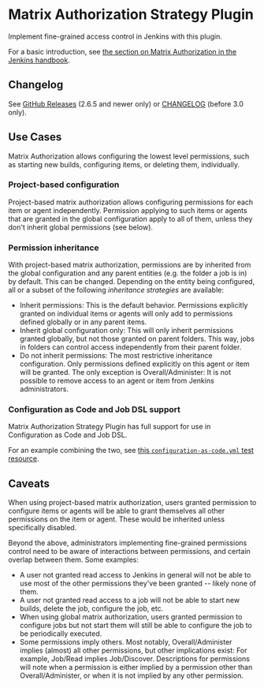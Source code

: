 # Matrix Authorization Strategy Plugin

Implement fine-grained access control in Jenkins with this plugin.

For a basic introduction, see [the section on Matrix Authorization in the Jenkins handbook](https://jenkins.io/doc/book/managing/security/#authorization).

## Changelog

See [GitHub Releases](https://github.com/jenkinsci/matrix-auth-plugin/releases) (2.6.5 and newer only) or [CHANGELOG](CHANGELOG.md) (before 3.0 only).

## Use Cases

Matrix Authorization allows configuring the lowest level permissions, such as starting new builds, configuring items, or deleting them, individually.

### Project-based configuration

Project-based matrix authorization allows configuring permissions for each item or agent independently.
Permission applying to such items or agents that are granted in the global configuration apply to all of them, unless they don't inherit global permissions (see below).

### Permission inheritance

With project-based matrix authorization, permissions are by inherited from the global configuration and any parent entities (e.g. the folder a job is in) by default.
This can be changed.
Depending on the entity being configured, all or a subset of the following _inheritance strategies_ are available:

* Inherit permissions:
  This is the default behavior.
  Permissions explicitly granted on individual items or agents will only add to permissions defined globally or in any parent items.
* Inherit global configuration only:
  This will only inherit permissions granted globally, but not those granted on parent folders.
  This way, jobs in folders can control access independently from their parent folder.
* Do not inherit permissions:
  The most restrictive inheritance configuration.
  Only permissions defined explicitly on this agent or item will be granted.
  The only exception is Overall/Administer:
  It is not possible to remove access to an agent or item from Jenkins administrators.

### Configuration as Code and Job DSL support

Matrix Authorization Strategy Plugin has full support for use in Configuration as Code and Job DSL.

For an example combining the two, see [this `configuration-as-code.yml` test resource](https://github.com/jenkinsci/matrix-auth-plugin/blob/master/src/test/resources/org/jenkinsci/plugins/matrixauth/integrations/casc/configuration-as-code-v3.yml).


## Caveats

When using project-based matrix authorization, users granted permission to configure items or agents will be able to grant themselves all other permissions on the item or agent.
These would be inherited unless specifically disabled.

Beyond the above, administrators implementing fine-grained permissions control need to be aware of interactions between permissions, and certain overlap between them.
Some examples:

* A user not granted read access to Jenkins in general will not be able to use most of the other permissions they've been granted -- likely none of them.
* A user not granted read access to a job will not be able to start new builds, delete the job, configure the job, etc.
* When using global matrix authorization, users granted permission to configure jobs but not start them will still be able to configure the job to be periodically executed.
* Some permissions imply others.
  Most notably, Overall/Administer implies (almost) all other permissions, but other implications exist:
  For example, Job/Read implies Job/Discover.
  Descriptions for permissions will note when a permission is either implied by a permission other than Overall/Administer, or when it is not implied by any other permission.
